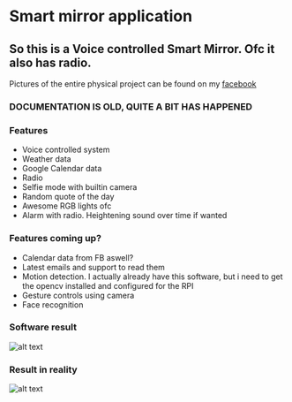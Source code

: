 # Smart mirror application

## So this is a Voice controlled Smart Mirror. Ofc it also has radio.

Pictures of the entire physical project can be found on my [facebook](https://www.facebook.com/snaggedagge/media_set?set=a.10156777749778112&type=3)

### DOCUMENTATION IS OLD, QUITE A BIT HAS HAPPENED

### Features

* Voice controlled system
* Weather data
* Google Calendar data
* Radio
* Selfie mode with builtin camera
* Random quote of the day
* Awesome RGB lights ofc
* Alarm with radio. Heightening sound over time if wanted

### Features coming up?
* Calendar data from FB aswell?
* Latest emails and support to read them
* Motion detection. I actually already have this software, but i need to get the opencv installed and configured for the RPI
* Gesture controls using camera
* Face recognition


### Software result
![alt text](https://github.com/snaggedagge/java-development/blob/master/images/software.JPG?raw=true)

### Result in reality
![alt text](https://github.com/snaggedagge/java-development/blob/master/images/reality.jpg?raw=true)
